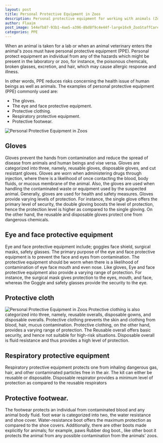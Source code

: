 ```yaml
---
layout: post
title: Personal Protective Equipment in Zoos
description: Personal protective equipment for working with animals (Zoos). When an animal is taken for a lab or when an animal veterinary enters the animal's zoos must have personal protective equipment (PPE).
author: Flaaim
post_image: 544efb87-93b1-4ae5-a396-8bd8f9c4e44f-large16x9_ZooStaffCareforBabyGorilla.jpg
categories: PPE
---
```



When an animal is taken for a lab or when an animal veterinary enters the animal's zoos must have personal protective equipment (PPE). Personal protect equipment an individual from any of the hazards which might be present in the laboratory or zoo, for instance, the poisonous chemicals, broken glasses, excretion, and hair, which may cause allergic response and illness.

In other words, PPE reduces risks concerning the health issue of human beings as well as animals. The examples of personal protective equipment (PPE) commonly used are:
- The gloves.
- The eye and face protective equipment.
- Protective clothing.
- Respiratory protective equipment.
- Protective footwear.

![Personal Protective Equipment in Zoos](https://safetyworkblog.com/assets/544efb87-93b1-4ae5-a396-8bd8f9c4e44f-large16x9_ZooStaffCareforBabyGorilla.jpg)

## Gloves
Gloves prevent the hands from contamination and reduce the spread of disease from animals and human beings and vise versa. 
Gloves are categorized into three, namely, reusable gloves, disposable gloves, and cut resistant gloves. Gloves are worn when administering drugs through injection, where there is a likelihood of once contacting the blood, body fluids, or mucous membrane of the animal. Also, the gloves are used when handling the contaminated waste or equipment used by the suspected animal. Generally, gloves are used for health and safety measures.
Gloves provide varying levels of protection. For instance, the single glove offers the primary level of security, the double gloving boosts the level of protection, hence the protection level is higher as compared to the single gloving. On the other hand, the reusable and disposable gloves protect one from dangerous chemicals.


## Eye and face protective equipment
Eye and face protective equipment include; goggles face shield, surgical masks, safety glasses. The primary purpose of the eye and face protective equipment is to prevent the face and eyes from contamination. The protective equipment should be worm when there is a likelihood of contamination of eye face mouth and even nose. Like gloves, Eye and face protective equipment also provide a varying range of protection. For instance, the surgical mask gives protection to the eyes, mouth, and face, whereas the Goggle and safety glasses provide the security to the eye.


## Protective cloth
![Personal Protective Equipment in Zoos](https://safetyworkblog.com/assets/Penguins-at-Shedd-Aquarium-in-Chicago.jpg)
Protective clothing is also categorized into three, namely, reusable overalls, disposable gowns, and disposable overalls. Protective clothing prevents the skin and clothing from blood, hair, mucus contamination. Protective clothing, on the other hand, provides a varying range of protection. The Reusable overall offers basic security, and hence not suitable for high-risk situations. Disposable overall is fluid resistance and thus provides a high level of protection.


## Respiratory protective equipment
Respiratory protective equipment protects one from inhaling dangerous gas, hair, and other contaminated particles free in the air. The kit can either be reusable or disposable. Disposable respirator provides a minimum level of protection as compared to the reusable respirators


## Protective footwear.
The footwear protects an individual from contaminated blood and any animal body fluid. foot wear is categorized into two, the water resistance and shoe cover. Water-resistance boot offers the maximum protection as compared to the shoe covers. Additionally, there are other boots made explicitly for animals; for example, paws Rubber dog boot., like other boot it protects the animal from any possible contamination from the animals' zoos.






